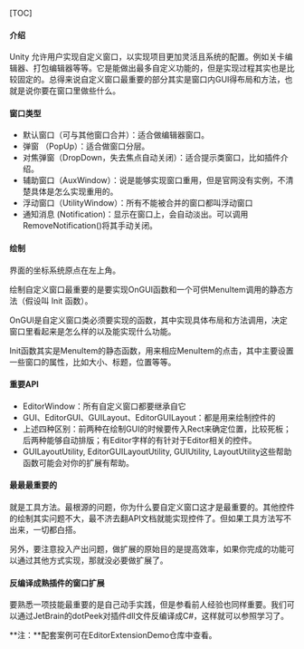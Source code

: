 [TOC]



#### 介绍

Unity 允许用户实现自定义窗口，以实现项目更加灵活且系统的配置。例如关卡编辑器、打包编辑器等等。它是能做出最多自定义功能的，但是实现过程其实也是比较固定的。总得来说自定义窗口最重要的部分其实是窗口内GUI得布局和方法，也就是说你要在窗口里做些什么。

#### 窗口类型

- 默认窗口（可与其他窗口合并）：适合做编辑器窗口。
- 弹窗 （PopUp）：适合做窗口分层。
- 对焦弹窗（DropDown，失去焦点自动关闭）：适合提示类窗口，比如插件介绍。
- 辅助窗口（AuxWindow）：说是能够实现窗口重用，但是官网没有实例，不清楚具体是怎么实现重用的。
- 浮动窗口（UtilityWindow）：所有不能被合并的窗口都叫浮动窗口
- 通知消息 (Notification)：显示在窗口上，会自动淡出。可以调用RemoveNotification()将其手动关闭。

#### 绘制

界面的坐标系统原点在左上角。

绘制自定义窗口最重要的是要实现OnGUI函数和一个可供MenuItem调用的静态方法（假设叫 Init 函数）。

OnGUI是自定义窗口类必须要实现的函数，其中实现具体布局和方法调用，决定窗口里看起来是怎么样的以及能实现什么功能。

Init函数其实是MenuItem的静态函数，用来相应MenuItem的点击，其中主要设置一些窗口的属性，比如大小、标题，位置等等。

#### 重要API

- EditorWindow：所有自定义窗口都要继承自它
- GUI、EditorGUI、GUILayout、EditorGUILayout：都是用来绘制控件的
- 上述四种区别：前两种在绘制GUI的时候要传入Rect来确定位置，比较死板；后两种能够自动排版；有Editor字样的有针对于Editor相关的控件。
- GUILayoutUtility, EditorGUILayoutUtility, GUIUtility, LayoutUtility这些帮助函数可能会对你的扩展有帮助。

#### 最最最重要的

就是工具方法。最根源的问题，你为什么要自定义窗口这才是最重要的。其他控件的绘制其实问题不大，最不济去翻API文档就能实现控件了。但如果工具方法写不出来，一切都白搭。

另外，要注意投入产出问题，做扩展的原始目的是提高效率，如果你完成的功能可以通过其他方式实现，那就没必要做扩展了。

#### 反编译成熟插件的窗口扩展

要熟悉一项技能最重要的是自己动手实践，但是参看前人经验也同样重要。我们可以通过JetBrain的dotPeek对插件dll文件反编译成C#，这样就可以参照学习了。



**注：**配套案例可在EditorExtensionDemo仓库中查看。

